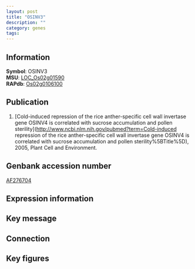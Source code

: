 ```yaml
---
layout: post
title: "OSINV3"
description: ""
category: genes
tags: 
---
```


## Information
__Symbol__: OSINV3  
__MSU__: [LOC_Os02g01590](http://rice.plantbiology.msu.edu/cgi-bin/ORF_infopage.cgi?orf=LOC_Os02g01590)  
__RAPdb__: [Os02g0106100](http://rapdb.dna.affrc.go.jp/viewer/gbrowse_details/irgsp1?name=Os02g0106100)  

## Publication
1. [Cold-induced repression of the rice anther-specific cell wall invertase gene OSINV4 is correlated with sucrose accumulation and pollen sterility](http://www.ncbi.nlm.nih.gov/pubmed?term=Cold-induced repression of the rice anther-specific cell wall invertase gene OSINV4 is correlated with sucrose accumulation and pollen sterility%5BTitle%5D), 2005, Plant Cell and Environment.

## Genbank accession number
[AF276704](http://www.ncbi.nlm.nih.gov/nuccore/AF276704)  

## Expression information

## Key message

## Connection

## Key figures


